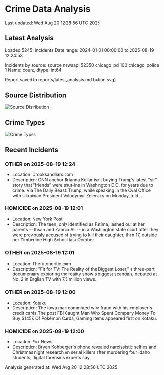 # Crime Data Analysis
Last updated: Wed Aug 20 12:28:56 UTC 2025

## Latest Analysis

Loaded 52451 incidents
Date range: 2024-01-01 00:00:00 to 2025-08-19 12:24:53

Incidents by source:
source
newsapi           52350
chicago_pd          100
chicago_police        1
Name: count, dtype: int64

Report saved to reports/latest_analysis.md
bution.svg)

## Source Distribution
![Source Distribution](images/source_distribution.svg)

## Crime Types
![Crime Types](images/crime_types.svg)

## Recent Incidents

### OTHER on 2025-08-19 12:24
- Location: Crooksandliars.com
- Description: CNN anchor Brianna Keilar isn’t buying Trump’s latest "sir" story that “friends” were shut-ins in Washington D.C. for years due to crime. Via The Daily Beast:
Trump, while speaking in the Oval Office with Ukrainian President Volodymyr Zelensky on Monday, told…


### HOMICIDE on 2025-08-19 12:01
- Location: New York Post
- Description: The teen, only identified as Fatima, lashed out at her parents -- Ihsan and Zahraa Ali -- in a Washington state court after they were previously accused of trying to kill their daughter, then 17, outside her Timberline High School last October.


### OTHER on 2025-08-19 12:01
- Location: Thefutoncritic.com
- Description: "Fit for TV: The Reality of the Biggest Loser," a three-part documentary exploring the reality show's biggest scandals, debuted at No. 2 in English TV with 7.5 million views.


### OTHER on 2025-08-19 12:00
- Location: Kotaku
- Description: The Iowa man committed wire fraud with his employer's credit cards
The post FBI Caught Man Who Spent Company Money To Buy $145K Of Pokémon Cards, Gaming Items appeared first on Kotaku.


### HOMICIDE on 2025-08-19 12:00
- Location: Fox News
- Description: Bryan Kohberger's phone revealed narcissistic selfies and Christmas night research on serial killers after murdering four Idaho students, digital forensics experts say

Analysis generated at: Wed Aug 20 12:28:56 UTC 2025
